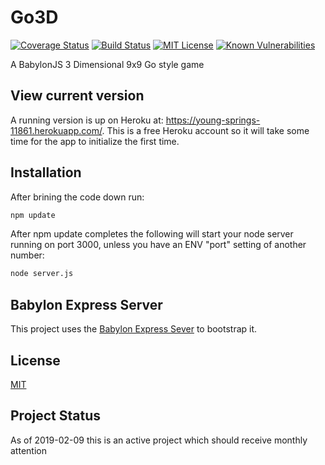 # Go3D

[![Coverage Status](https://coveralls.io/repos/github/yazheirx/Go3D/badge.svg)](https://coveralls.io/github/yazheirx/Go3D)
[![Build Status][travis-badge]][travis]
[![MIT License][license-badge]][license]
[![Known Vulnerabilities](https://snyk.io/test/github/yazheirx/Go3D/badge.svg?targetFile=package.json)](https://snyk.io/test/github/yazheirx/Go3D?targetFile=package.json)

A BabylonJS 3 Dimensional 9x9 Go style game

## View current version

A running version is up on Heroku at: https://young-springs-11861.herokuapp.com/. This is a free Heroku account so it will take some time for the app to initialize the first time.

## Installation

After brining the code down run:

```bash
npm update
```

After npm update completes the following will start your node server running on port 3000, unless you have an ENV "port" setting of another number:

```bash
node server.js
```
## Babylon Express Server
This project uses the [Babylon Express Sever](https://github.com/yazheirx/babylon_express_server) to bootstrap it.

## License

[MIT](https://github.com/yazheirx/go3/blob/master/LICENSE)

## Project Status

As of 2019-02-09 this is an active project which should receive monthly attention

[coverage-badge]: https://coveralls.io/github/yazheirx/Go3D
[coverage]: https://coveralls.io/repos/github/yazheirx/Go3D/badge.svg
[travis-badge]: https://travis-ci.com/yazheirx/Go3D.svg?branch=master
[travis]: https://travis-ci.com/yazheirx/Go3D.svg
[license-badge]: https://img.shields.io/badge/license-MIT-blue.svg?style=flat-square
[license]: https://github.com/yazheirx/go3/blob/master/LICENSE
